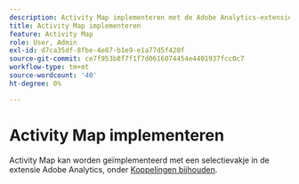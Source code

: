 ```yaml
---
description: Activity Map implementeren met de Adobe Analytics-extensie.
title: Activity Map implementeren
feature: Activity Map
role: User, Admin
exl-id: d7ca35df-8fbe-4e87-b1e9-e1a77d5f420f
source-git-commit: ce7f953b8f7f1f7d0616074454e4401937fcc0c7
workflow-type: tm+mt
source-wordcount: '40'
ht-degree: 0%

---
```


# Activity Map implementeren

Activity Map kan worden geïmplementeerd met een selectievakje in de extensie Adobe Analytics, onder [Koppelingen bijhouden](https://experienceleague.adobe.com/docs/experience-platform/tags/extensions/adobe/analytics/overview.html).
